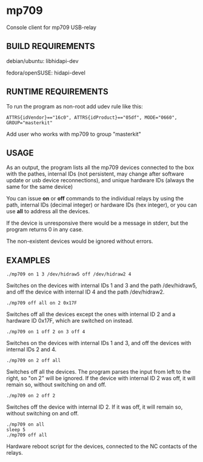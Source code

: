 mp709
=====

Console client for mp709 USB-relay

BUILD REQUIREMENTS
------------------

debian/ubuntu:
libhidapi-dev

fedora/openSUSE:
hidapi-devel

RUNTIME REQUIREMENTS
--------------------

To run the program as non-root add udev rule like this:

    ATTRS{idVendor}=="16c0", ATTRS{idProduct}=="05df", MODE="0660", GROUP="masterkit"

Add user who works with mp709 to group "masterkit"

USAGE
-------------------

As an output, the program lists all the mp709 devices connected to the box with the pathes,
internal IDs (not persistent, may change after software update or usb device reconnections), and unique
hardware IDs (always the same for the same device)

You can issue **on** or **off** commands to the individual relays by using the path,
internal IDs (decimal integer) or hardware IDs (hex integer), or you can use **all** to address all the devices.

If the device is unresponsive there would be a message in stderr, but the program returns 0 in any case.

The non-existent devices would be ignored without errors.

EXAMPLES
----------------

    ./mp709 on 1 3 /dev/hidraw5 off /dev/hidraw2 4
Switches on the devices with internal IDs 1 and 3 and the path /dev/hidraw5, and off the device with internal ID 4 and the path /dev/hidraw2.

    ./mp709 off all on 2 0x17F
Switches off all the devices except the ones with internal ID 2 and a hardware ID 0x17F, which are switched on instead.

    ./mp709 on 1 off 2 on 3 off 4
Switches on the devices with internal IDs 1 and 3, and off the devices with internal IDs 2 and 4.

    ./mp709 on 2 off all
Switches off all the devices. The program parses the input from left to the right, so "on 2" will be ignored.
If the device with internal ID 2 was off, it will remain so, without switching on and off.

    ./mp709 on 2 off 2
Switches off the device with internal ID 2. If it was off, it will remain so, without switching on and off.

    ./mp709 on all
    sleep 5
    ./mp709 off all
Hardware reboot script for the devices, connected to the NC contacts of the relays.
